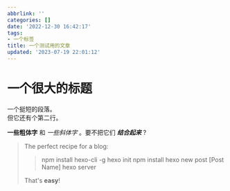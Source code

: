 ```yaml
---
abbrlink: ''
categories: []
date: '2022-12-30 16:42:17'
tags:
- 一个标签
title: 一个测试用的文章
updated: '2023-07-19 22:01:12'
---
```

# 一个很大的标题

<p>一个挺短的段落。</br>
但它还有个第二行。</p>

**一些粗体字** 和 *一些斜体字* 。要不把它们 ***结合起来*** ?

> The perfect recipe for a blog:
>
>> npm install hexo-cli -g
>> hexo init
>> npm install
>> hexo new post [Post Name]
>> hexo server
>>
>
> That's **easy**!
